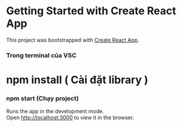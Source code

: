 # Getting Started with Create React App

This project was bootstrapped with [Create React App](https://github.com/facebook/create-react-app).


### Trong terminal của VSC
# npm install  ( Cài đặt library )



### npm start (Chạy project)

Runs the app in the development mode.\
Open [http://localhost:3000](http://localhost:3000) to view it in the browser.



